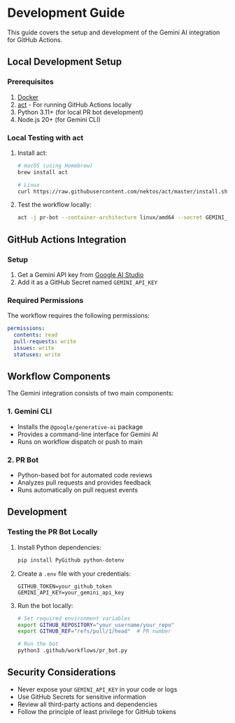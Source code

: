 # Development Guide

This guide covers the setup and development of the Gemini AI integration for GitHub Actions.

## Local Development Setup

### Prerequisites
1. [Docker](https://www.docker.com/products/docker-desktop)
2. [act](https://github.com/nektos/act) - For running GitHub Actions locally
3. Python 3.11+ (for local PR bot development)
4. Node.js 20+ (for Gemini CLI)

### Local Testing with act

1. Install act:
   ```bash
   # macOS (using Homebrew)
   brew install act
   
   # Linux
   curl https://raw.githubusercontent.com/nektos/act/master/install.sh | sudo bash
   ```

2. Test the workflow locally:
   ```bash
   act -j pr-bot --container-architecture linux/amd64 --secret GEMINI_API_KEY=your_api_key
   ```

## GitHub Actions Integration

### Setup
1. Get a Gemini API key from [Google AI Studio](https://aistudio.google.com/apikey)
2. Add it as a GitHub Secret named `GEMINI_API_KEY`

### Required Permissions

The workflow requires the following permissions:

```yaml
permissions:
  contents: read
  pull-requests: write
  issues: write
  statuses: write
```

## Workflow Components

The Gemini integration consists of two main components:

### 1. Gemini CLI
- Installs the `@google/generative-ai` package
- Provides a command-line interface for Gemini AI
- Runs on workflow dispatch or push to main

### 2. PR Bot
- Python-based bot for automated code reviews
- Analyzes pull requests and provides feedback
- Runs automatically on pull request events

## Development

### Testing the PR Bot Locally

1. Install Python dependencies:
   ```bash
   pip install PyGithub python-dotenv
   ```

2. Create a `.env` file with your credentials:
   ```
   GITHUB_TOKEN=your_github_token
   GEMINI_API_KEY=your_gemini_api_key
   ```

3. Run the bot locally:
   ```bash
   # Set required environment variables
   export GITHUB_REPOSITORY="your_username/your_repo"
   export GITHUB_REF="refs/pull/1/head"  # PR number
   
   # Run the bot
   python3 .github/workflows/pr_bot.py
   ```

## Security Considerations

- Never expose your `GEMINI_API_KEY` in your code or logs
- Use GitHub Secrets for sensitive information
- Review all third-party actions and dependencies
- Follow the principle of least privilege for GitHub tokens
